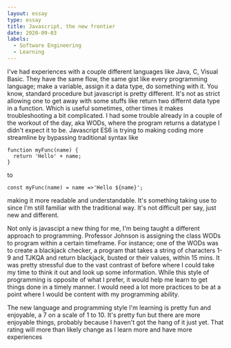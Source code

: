 ```yaml
---
layout: essay
type: essay
title: Javascript, the new frontier
date: 2020-09-03
labels:
  - Software Engineering
  - Learning
---
```


I've had experiences with a couple different languages like Java, C, Visual Basic. They have the same flow, the same gist like every programming language; make a variable, assign it a data type, do something with it.
You know, standard procedure but javascript is pretty different. It's not as strict allowing one to get away with some stuffs like return two differnt data type in a function. Which is useful sometimes, other times it makes troubleshooting a bit complicated. I had some trouble already in a couple of the workout of the day, aka WODs, where the program returns a datatype I didn't expect it to be.
Javascript ES6 is trying to making coding more streamline by bypassing traditional syntax like
```
function myFunc(name) {
  return 'Hello' + name;
}
```
to
```
const myFunc(name) = name =>'Hello ${name}';
```
making it more readable and understandable. It's something taking use to since I'm still familiar with the traditional way. It's not difficult per say, just new and different. 

Not only is javascipt a new thing for me, I'm being taught a different approach to programming. Professor Johnson is assigning the class WODs to program within a certain timeframe. For instance; one of the WODs was to create a blackjack checker, a program that takes a string of characters 1-9 and TJKQA and return blackjack, busted or their values, within 15 mins. It was pretty stressful due to the vast contrast of before where I could take my time to think it out and look up some information. While this style of programming is opposite of what I prefer, it would help me learn to get things done in a timely manner. I would need a lot more practices to be at a point where I would be content with my programming ability. 

The new language and programming style I'm learning is pretty fun and enjoyable, a 7 on a scale of 1 to 10. It's pretty fun but there are more enjoyable things, probably because I haven't got the hang of it just yet. That rating will more than likely change as I learn more and have more experiences
